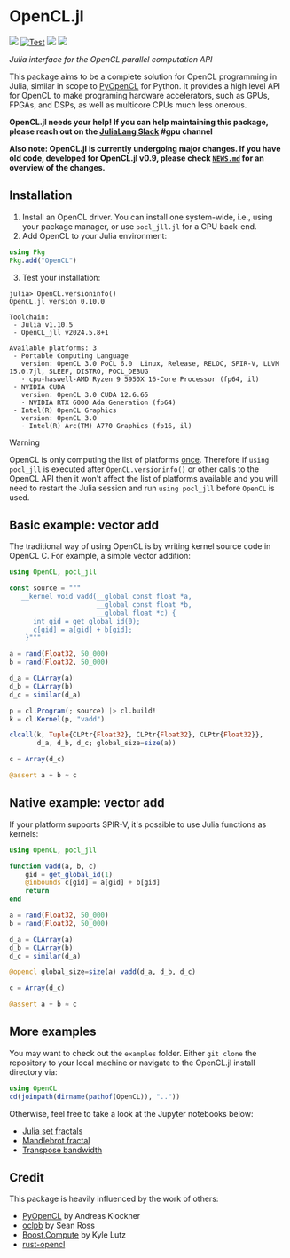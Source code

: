 # OpenCL.jl

[![][buildkite-img]][buildkite-url]
[![Test](https://github.com/JuliaGPU/OpenCL.jl/actions/workflows/Test.yml/badge.svg)](https://github.com/JuliaGPU/OpenCL.jl/actions/workflows/Test.yml)
[![](https://img.shields.io/badge/docs-stable-blue.svg)](https://juliagpu.github.io/OpenCL.jl/stable)
[![](https://img.shields.io/badge/docs-dev-blue.svg)](https://juliagpu.github.io/OpenCL.jl/dev)

[buildkite-img]: https://badge.buildkite.com/6b2a46bff67692115dea3ad5a275d2f80777a5a99ffe42adb0.svg?branch=master
[buildkite-url]: https://buildkite.com/julialang/opencl-dot-jl

*Julia interface for the OpenCL parallel computation API*

This package aims to be a complete solution for OpenCL programming in Julia, similar in
scope to [PyOpenCL](http://mathema.tician.de/software/pyopencl/) for Python. It provides a high level API for OpenCL to make programing
hardware accelerators, such as GPUs, FPGAs, and DSPs, as well as multicore CPUs much less
onerous.

**OpenCL.jl needs your help! If you can help maintaining this package, please reach out on
the [JuliaLang Slack](https://julialang.org/slack/) #gpu channel**

**Also note: OpenCL.jl is currently undergoing major changes. If you have old code,
developed for OpenCL.jl v0.9, please check [`NEWS.md`](NEWS.md) for an overview of the
changes.**


## Installation

1. Install an OpenCL driver. You can install one system-wide, i.e., using your package
   manager, or use `pocl_jll.jl` for a CPU back-end.
2. Add OpenCL to your Julia environment:

```julia
using Pkg
Pkg.add("OpenCL")
```

3. Test your installation:

```julia-repl
julia> OpenCL.versioninfo()
OpenCL.jl version 0.10.0

Toolchain:
 - Julia v1.10.5
 - OpenCL_jll v2024.5.8+1

Available platforms: 3
 - Portable Computing Language
   version: OpenCL 3.0 PoCL 6.0  Linux, Release, RELOC, SPIR-V, LLVM 15.0.7jl, SLEEF, DISTRO, POCL_DEBUG
   · cpu-haswell-AMD Ryzen 9 5950X 16-Core Processor (fp64, il)
 - NVIDIA CUDA
   version: OpenCL 3.0 CUDA 12.6.65
   · NVIDIA RTX 6000 Ada Generation (fp64)
 - Intel(R) OpenCL Graphics
   version: OpenCL 3.0
   · Intel(R) Arc(TM) A770 Graphics (fp16, il)
```

> [!WARNING]
> OpenCL is only computing the list of platforms [once](https://github.com/KhronosGroup/OpenCL-ICD-Loader/blob/d547426c32f9af274ec1369acd1adcfd8fe0ee40/loader/linux/icd_linux.c#L234-L238).
> Therefore if `using pocl_jll` is executed after `OpenCL.versioninfo()` or other calls to the OpenCL API
> then it won't affect the list of platforms available and you will need to restart the Julia session
> and run `using pocl_jll` before `OpenCL` is used.

## Basic example: vector add

The traditional way of using OpenCL is by writing kernel source code in OpenCL C. For
example, a simple vector addition:

```julia
using OpenCL, pocl_jll

const source = """
   __kernel void vadd(__global const float *a,
                      __global const float *b,
                      __global float *c) {
      int gid = get_global_id(0);
      c[gid] = a[gid] + b[gid];
    }"""

a = rand(Float32, 50_000)
b = rand(Float32, 50_000)

d_a = CLArray(a)
d_b = CLArray(b)
d_c = similar(d_a)

p = cl.Program(; source) |> cl.build!
k = cl.Kernel(p, "vadd")

clcall(k, Tuple{CLPtr{Float32}, CLPtr{Float32}, CLPtr{Float32}},
       d_a, d_b, d_c; global_size=size(a))

c = Array(d_c)

@assert a + b ≈ c
```


## Native example: vector add

If your platform supports SPIR-V, it's possible to use Julia functions as kernels:

```julia
using OpenCL, pocl_jll

function vadd(a, b, c)
    gid = get_global_id(1)
    @inbounds c[gid] = a[gid] + b[gid]
    return
end

a = rand(Float32, 50_000)
b = rand(Float32, 50_000)

d_a = CLArray(a)
d_b = CLArray(b)
d_c = similar(d_a)

@opencl global_size=size(a) vadd(d_a, d_b, d_c)

c = Array(d_c)

@assert a + b ≈ c
```


## More examples

You may want to check out the `examples` folder. Either `git clone` the repository to your
local machine or navigate to the OpenCL.jl install directory via:

```julia
using OpenCL
cd(joinpath(dirname(pathof(OpenCL)), ".."))
```

Otherwise, feel free to take a look at the Jupyter notebooks below:

  * [Julia set fractals](https://github.com/JuliaGPU/OpenCL.jl/blob/master/examples/notebooks/julia_set_fractal.ipynb)
  * [Mandlebrot fractal](https://github.com/JuliaGPU/OpenCL.jl/blob/master/examples/notebooks/mandelbrot_fractal.ipynb)
  * [Transpose bandwidth](https://github.com/JuliaGPU/OpenCL.jl/blob/master/examples/notebooks/Transpose.ipynb)


## Credit

This package is heavily influenced by the work of others:

  * [PyOpenCL](http://mathema.tician.de/software/pyopencl/) by Andreas Klockner
  * [oclpb](https://github.com/srossross/oclpb) by Sean Ross
  * [Boost.Compute](https://github.com/kylelutz/compute) by Kyle Lutz
  * [rust-opencl](https://github.com/luqmana/rust-opencl)
